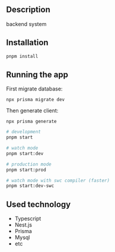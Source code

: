## Description

backend system

## Installation

```bash
pnpm install
```

## Running the app

First migrate database:
```
npx prisma migrate dev
```
Then generate client:
```
npx prisma generate
```

```bash
# development
pnpm start

# watch mode
pnpm start:dev

# production mode
pnpm start:prod

# watch mode with swc compiler (faster)
pnpm start:dev-swc
```


## Used technology
- Typescript
- Nest.js
- Prisma
- Mysql
- etc